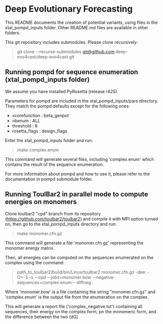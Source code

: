 # Deep Evolutionary Forecasting

This README documents the creation of potential variants, using files in the xtal_pompd_inputs folder. Other README.md files are available in other folders. 

This git repository includes submodules. Please clone recursively:

> git clone --recurse-submodules git@github.com:deep-evo4cast/deep-evo4cast.git

## Running pompd for sequence enumeration (xtal_pompd_inputs folder)

We assume you have installed PyRosetta (release r425).

Parameters for pompd are included in the xtal_pompd_inputs/pars directory. They match the pompd defaults except for the following ones:

* scorefunction : beta_genpot
* nbenum : ALL
* threshold : 8
* rosetta_flags : design_flags

Enter the xtal_pompd_inputs folder and run:

> make complex.enum

This command will generate several files, including 'complex.enum' which contains the result of the sequence enumeration.

For more information about pompd and how to use it, please refer to the documentation in pompd submodule folder.


## Running ToulBar2 in parallel mode to compute energies on monomers

Clone toulbar2 "cpd" branch from its repository (https://github.com/toulbar2/toulbar2) and compile it with MPI option turned on, then go to the xtal_pompd_inputs directory and run:

> make monomer.cfn.gz

This command will generate a file 'monomer.cfn.gz' representing the monomer energy matrix. 

Then, all energies can be computed on the sequences enumerated on the complex using the command:

> path_to_toulbar2/build/bin/Linux/toulbar2 monomer.cfn.gz  -dee: -O=-3 -s --cpd --jobs=monomer.bow --negative-sequences=complex.enum --diffneg

Where 'monomer.bow' is a file containing the string "monomer.cfn.gz" and 'complex.enum' is the output file from the enumeration on the complex.

This will generate a report file ('complex_negative.txt') containing all sequences, their energy on the complex form, pn the monomeric form, and the difference between the two (dG)
